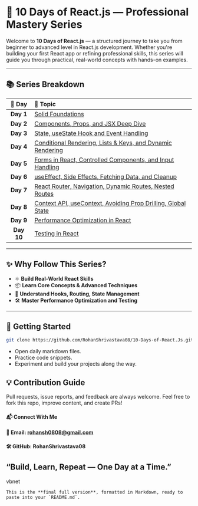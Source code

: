 # 🚀 10 Days of React.js — Professional Mastery Series

Welcome to **10 Days of React.js** — a structured journey to take you from beginner to advanced level in React.js development. Whether you're building your first React app or refining professional skills, this series will guide you through practical, real-world concepts with hands-on examples.

---

## 📚 Series Breakdown

| 📅 Day | 📘 Topic |
| :---: | :--- |
| **Day 1** | [Solid Foundations](./📘%20React.JS%20Professional%20Mastery%20Day%201%20-%20Solid%20Foundations.md) |
| **Day 2** | [Components, Props, and JSX Deep Dive](./📘%20ReactJS%20Professional%20Mastery%20Day%202%20-%20Components,%20Props,%20and%20JSX%20Deep%20Dive.md) |
| **Day 3** | [State, useState Hook and Event Handling](./📘%20ReactJS%20Professional%20Mastery%20Day%203%20-%20State,%20useState%20Hook%20and%20Event%20Handling.md) |
| **Day 4** | [Conditional Rendering, Lists & Keys, and Dynamic Rendering](./📘%20ReactJS%20Professional%20Mastery%20Day%204%20-%20Conditional%20Rendering,%20Lists%20&%20Keys,%20and%20Dynamic%20Rendering.md) |
| **Day 5** | [Forms in React, Controlled Components, and Input Handling](./📘%20ReactJS%20Professional%20Mastery%20Day%205%20-%20Forms%20in%20React,%20Controlled%20Components,%20and%20Input%20Handling.md) |
| **Day 6** | [useEffect, Side Effects, Fetching Data, and Cleanup](./📘%20ReactJS%20Professional%20Mastery%20Day%206%20-%20useEffect,%20Side%20Effects,%20Fetching%20Data,%20and%20Cleanup.md) |
| **Day 7** | [React Router, Navigation, Dynamic Routes, Nested Routes](./📘%20ReactJS%20Professional%20Mastery%20Day%207%20-%20React%20Router,%20Navigation,%20Dynamic%20Routes,%20Nested%20Routes.md) |
| **Day 8** | [Context API, useContext, Avoiding Prop Drilling, Global State](./📘%20ReactJS%20Professional%20Mastery%20Day%208%20-%20Context%20API,%20useContext,%20Avoiding%20Prop%20Drilling,%20Global%20State.md) |
| **Day 9** | [Performance Optimization in React](./📘%20ReactJS%20Professional%20Mastery%20Day%209%20-%20Performance%20Optimization%20in%20React.md) |
| **Day 10** | [Testing in React](./📘%20ReactJS%20Professional%20Mastery%20Day%2010%20-%20Testing%20in%20React.md) |

---

## ✨ Why Follow This Series?

- ⚛️ **Build Real-World React Skills**
- 📦 **Learn Core Concepts & Advanced Techniques**
- 🚀 **Understand Hooks, Routing, State Management**
- 🛠️ **Master Performance Optimization and Testing**

---

## 📌 Getting Started

```bash
git clone https://github.com/RohanShrivastava08/10-Days-of-React.Js.git
```

- Open daily markdown files.
- Practice code snippets.
- Experiment and build your projects along the way.

##  💡 Contribution Guide
Pull requests, issue reports, and feedback are always welcome.
Feel free to fork this repo, improve content, and create PRs!

#### 📬 Connect With Me
#### 📧 Email: rohansh0808@gmail.com

#### 🛠️ GitHub: RohanShrivastava08

## “Build, Learn, Repeat — One Day at a Time.”

vbnet
```
This is the **final full version**, formatted in Markdown, ready to paste into your `README.md`.
```
